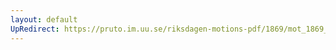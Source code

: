 ```yaml
---
layout: default
UpRedirect: https://pruto.im.uu.se/riksdagen-motions-pdf/1869/mot_1869__ak__143.pdf
---
```

